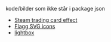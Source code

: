 kode/bilder som ikke står i package json
- [Steam trading card effect](https://codepen.io/nelsonr/pen/WNQaZPb)
- [Flagg SVG icons](https://flagicons.lipis.dev/)
- [lightbox](https://getuikit.com/docs/lightbox)
